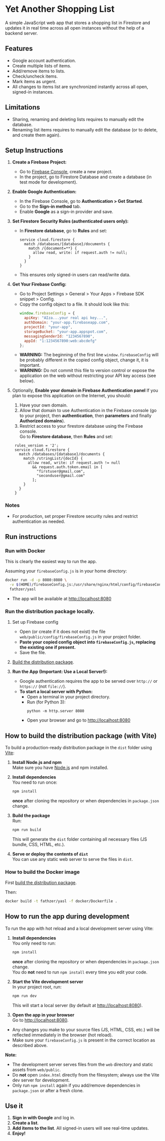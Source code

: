 # Yet Another Shopping List

A simple JavaScript web app that stores a shopping list in Firestore and updates it in real time across all open instances without the help of a backend server.

## Features

- Google account authentication.
- Create multiple lists of items.
- Add/remove items to lists.
- Check/uncheck items.
- Mark items as urgent.
- All changes to items list are synchronized instantly across all open, signed-in instances.

## Limitations

- Sharing, renaming and deleting lists requires to manually edit the database.
- Renaming list items requires to manually edit the database (or to delete, and create them again).

## Setup Instructions

1. **Create a Firebase Project:**
   - Go to [Firebase Console](https://console.firebase.google.com/), create a new project.
   - In the project, go to Firestore Database and create a database (in test mode for development).

2. **Enable Google Authentication:**
   - In the Firebase Console, go to **Authentication > Get Started**.
   - Go to the **Sign-in method** tab.
   - Enable **Google** as a sign-in provider and save.

3. **Set Firestore Security Rules (authenticated users only):**
   - In **Firestore database**, go to **Rules** and set:
     ```
     service cloud.firestore {
       match /databases/{database}/documents {
         match /{document=**} {
           allow read, write: if request.auth != null;
         }
       }
     }
     ```
   - This ensures only signed-in users can read/write data.

4. **Get Your Firebase Config:**
   - Go to Project Settings > General > Your Apps > Firebase SDK snippet > Config.
   - Copy the config object to a file. It should look like this:
     ```js
     window.firebaseConfig = {
       apiKey: "AIza...your real api key...",
       authDomain: "your-app.firebaseapp.com",
       projectId: "your-app",
       storageBucket: "your-app.appspot.com",
       messagingSenderId: "1234567890",
       appId: "1:1234567890:web:abcdefg"
     };
     ```
   - **WARNING:** The beginning of the first line `window.firebaseConfig` will be probably different in the copied config object, change it, it is important.
   - **WARNING:** Do not commit this file to version control or expose the application on the web without restricting your API key access (see below).

5. Optionally, **Enable your domain in Firebase Authentication panel**
If you plan to expose this application on the Internet, you should:
   1. Have your own domain.
   2. Allow that domain to use Authentication in the Firebase console (go to your project, then **authentication**, then **parameters** and finally **Authorized domains**).
   3. Restrict access to your firestore database using the Firebase console.  
Go to **Firestore database**, then **Rules** and set:
     ```
      rules_version = '2';
      service cloud.firestore {
        match /databases/{database}/documents {
          match /stringList/{docId} {
            allow read, write: if request.auth != null
              && request.auth.token.email in [
                "firstuser@gmail.com",
                "seconduser@gmail.com"
              ];
          }
        }
      }
     ```
     
### Notes

- For production, set proper Firestore security rules and restrict authentication as needed.

## Run instructions

### Run with Docker

This is clearly the easiest way to run the app.

Assuming your `firebaseConfig.js` is in your home directory:

```sh
docker run -d -p 8080:8080 \
  -v $(HOME)/firebaseConfig.js:/usr/share/nginx/html/config/firebaseConfig.js:ro \
  fathzer/yasl
```

- The app will be available at [http://localhost:8080](http://localhost:8080)

### Run the distribution package locally.

1. Set up Firebase config
   - Open (or create if it does not exist) the file `web/public/config/firebaseConfig.js` in your project folder.
   - **Paste your copied config object into `firebaseConfig.js`, replacing the existing one if present.**
   - Save the file.

2. [Build the distribution package](#how-to-build-a-distribution-package-with-vite).

3. **Run the App (Important: Use a Local Server!):**
   - Google authentication requires the app to be served over `http://` or `https://` (not `file://`).
   - **To start a local server with Python:**
     - Open a terminal in your project directory.
     - Run (for Python 3):
        ```
        python -m http.server 8080
        ```
     - Open your browser and go to [http://localhost:8080](http://localhost:8080)

## How to build the distribution package (with Vite)

To build a production-ready distribution package in the `dist` folder using [Vite](https://vitejs.dev/):

1. **Install Node.js and npm**  
   Make sure you have [Node.js](https://nodejs.org/) and npm installed.

2. **Install dependencies**  
   You need to run once:
   ```sh
   npm install
   ```
   **once** after cloning the repository or when dependencies in `package.json` change.  

3. **Build the package**  
   Run:
   ```sh
   npm run build
   ```
   This will generate the `dist` folder containing all necessary files (JS bundle, CSS, HTML, etc.).

4. **Serve or deploy the contents of `dist`**  
   You can use any static web server to serve the files in `dist`.

### How to build the Docker image

First [build the distribution package](#how-to-build-the-distribution-package-with-vite).

Then:
```sh
docker build -t fathzer/yasl -f docker/Dockerfile .
```

## How to run the app during development

To run the app with hot reload and a local development server using Vite:

1. **Install dependencies**  
   You only need to run:
   ```sh
   npm install
   ```
   **once** after cloning the repository or when dependencies in `package.json` change.  
   You do **not** need to run `npm install` every time you edit your code.

2. **Start the Vite development server**  
   In your project root, run:
   ```sh
   npm run dev
   ```
   This will start a local server (by default at [http://localhost:8080](http://localhost:8080)).

3. **Open the app in your browser**  
   Go to [http://localhost:8080](http://localhost:8080).

- Any changes you make to your source files (JS, HTML, CSS, etc.) will be reflected immediately in the browser (hot reload).
- Make sure your `firebaseConfig.js` is present in the correct location as described above.

**Note:**  
- The development server serves files from the `web` directory and static assets from `web/public`.
- Do **not** open `index.html` directly from the filesystem; always use the Vite dev server for development.
- Only run `npm install` again if you add/remove dependencies in `package.json` or after a fresh clone.

## Use it

1. **Sign in with Google** and log in.
2. **Create a list**.
3. **Add items to the list**. All signed-in users will see real-time updates.
4. **Enjoy!**
